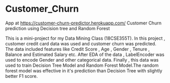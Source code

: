 # Customer_Churn
App at https://customer-churn-predictor.herokuapp.com/
Customer Churn prediction using Decision tree and Random Forest

This is a mini-project for my Data Mining Class (18CSE355T). In this project , customer credit card data was used and customer churn was predicted.
The data included features like Credit Score , Age , Gender , Tenure , Balance and Estimated Salary etc.
After EDA of the data , LabelEncoder was used to encode Gender and other categorical data.
Finally , this data was used to train Decision Tree Model and Random Forest Model.The random forest model was effective in it's prediction than Decision Tree with slightly better F1 score.

